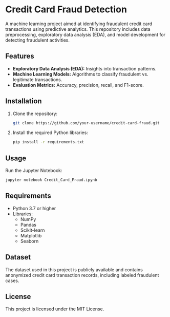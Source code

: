 
# Credit Card Fraud Detection

A machine learning project aimed at identifying fraudulent credit card transactions using predictive analytics. 
This repository includes data preprocessing, exploratory data analysis (EDA), and model development for detecting fraudulent activities.

## Features
- **Exploratory Data Analysis (EDA):** Insights into transaction patterns.
- **Machine Learning Models:** Algorithms to classify fraudulent vs. legitimate transactions.
- **Evaluation Metrics:** Accuracy, precision, recall, and F1-score.

## Installation
1. Clone the repository:
   ```bash
   git clone https://github.com/your-username/credit-card-fraud.git
   ```
2. Install the required Python libraries:
   ```bash
   pip install -r requirements.txt
   ```

## Usage
Run the Jupyter Notebook:
```bash
jupyter notebook Credit_Card_Fraud.ipynb
```

## Requirements
- Python 3.7 or higher
- Libraries:
  - NumPy
  - Pandas
  - Scikit-learn
  - Matplotlib
  - Seaborn

## Dataset
The dataset used in this project is publicly available and contains anonymized credit card transaction records, including labeled fraudulent cases.

## License
This project is licensed under the MIT License.
